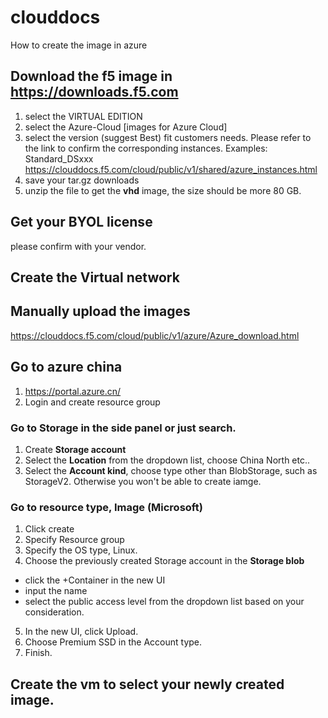 # clouddocs
How to create the image in azure
## Download the f5 image in https://downloads.f5.com
1. select the VIRTUAL EDITION
2. select the Azure-Cloud [images for Azure Cloud]
3. select the version (suggest Best) fit customers needs.
Please refer to the link to confirm the corresponding instances.
Examples: Standard_DSxxx
https://clouddocs.f5.com/cloud/public/v1/shared/azure_instances.html
4. save your tar.gz downloads
5. unzip the file to get the **vhd** image, the size should be more 80 GB.

## Get your BYOL license
please confirm with your vendor.

## Create the Virtual network

## Manually upload the images
https://clouddocs.f5.com/cloud/public/v1/azure/Azure_download.html

## Go to azure china
1. https://portal.azure.cn/
2. Login and create resource group
### Go to **Storage** in the side panel or just search.
1. Create **Storage account**
2. Select the **Location** from the dropdown list, choose China North etc..
3. Select the **Account kind**, choose type other than BlobStorage, such as StorageV2. Otherwise you won't be able to create iamge.

### Go to resource type, Image (Microsoft)
1. Click create
2. Specify Resource group
3. Specify the OS type, Linux.
4. Choose the previously created Storage account in the **Storage blob**
- click the +Container in the new UI
- input the name
- select the public access level from the dropdown list based on your consideration.
5. In the new UI, click Upload.
5. Choose Premium SSD in the Account type.
6. Finish.

## Create the vm to select your newly created image.
